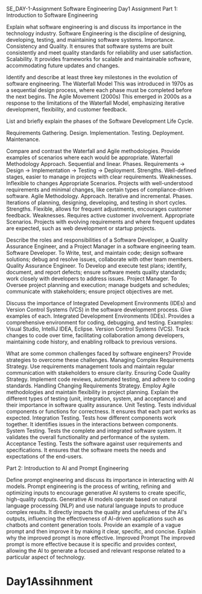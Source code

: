 SE_DAY-1-Assignment
Software Engineering Day1 Assignment
Part 1: Introduction to Software Engineering


Explain what software engineering is and discuss its importance in the technology industry.
Software Engineering is the discipline of designing, developing, testing, and maintaining software systems.
Importance.
Consistency and Quality. It ensures that software systems are built consistently and meet quality standards for reliability and user satisfaction.
Scalability. It provides frameworks for scalable and maintainable software, accommodating future updates and changes.

Identify and describe at least three key milestones in the evolution of software engineering.
The Waterfall Model 
This was introduced in 1970s as a sequential design process, where each phase must be completed before the next begins. 
The Agile Movement (2000s)
This emerged in 2000s as a response to the limitations of the Waterfall Model, emphasizing iterative development, flexibility, and customer feedback.

List and briefly explain the phases of the Software Development Life Cycle.

Requirements Gathering.
Design.
Implementation. 
Testing.
Deployment. 
Maintenance.

Compare and contrast the Waterfall and Agile methodologies. Provide examples of scenarios where each would be appropriate.
Waterfall Methodology
Approach. Sequential and linear.
Phases. Requirements → Design → Implementation → Testing → Deployment.
Strengths. Well-defined stages, easier to manage in projects with clear requirements.
Weaknesses. Inflexible to changes
Appropriate Scenarios. Projects with well-understood requirements and minimal changes, like certain types of compliance-driven software.
Agile Methodology.
Approach. Iterative and incremental.
Phases. Iterations of planning, designing, developing, and testing in short cycles.
Strengths. Flexible, allows for frequent adjustments, encourages customer feedback.
Weaknesses. Requires active customer involvement.
Appropriate Scenarios. Projects with evolving requirements and where frequent updates are expected, such as web development or startup projects.

Describe the roles and responsibilities of a Software Developer, a Quality Assurance Engineer, and a Project Manager in a software engineering team.
Software Developer.
 To Write, test, and maintain code; design software solutions; debug and resolve issues, collaborate with other team members.
Quality Assurance Engineer.
 To Develop and execute test plans; identify, document, and report defects; ensure software meets quality standards; work closely with developers to address issues.
Project Manager.
To Oversee project planning and execution; manage budgets and schedules; communicate with stakeholders; ensure project objectives are met.

Discuss the importance of Integrated Development Environments (IDEs) and Version Control Systems (VCS) in the software development process. Give examples of each.
Integrated Development Environments (IDEs). Provides a comprehensive environment for coding, debugging, and testing. 
Examples: Visual Studio, IntelliJ IDEA, Eclipse.
Version Control Systems (VCS). Track changes to code over time, facilitating collaboration among developers, maintaining code history, and enabling rollback to previous versions.

What are some common challenges faced by software engineers? Provide strategies to overcome these challenges.
Managing Complex Requirements Strategy. Use requirements management tools and maintain regular communication with stakeholders to ensure clarity.
Ensuring Code Quality Strategy. Implement code reviews, automated testing, and adhere to coding standards.
Handling Changing Requirements Strategy. Employ Agile methodologies and maintain flexibility in project planning.
Explain the different types of testing (unit, integration, system, and acceptance) and their importance in software quality assurance.
Unit Testing. Tests individual components or functions for correctness. It ensures that each part works as expected.
Integration Testing. Tests how different components work together. It identifies issues in the interactions between components.
System Testing. Tests the complete and integrated software system. It validates the overall functionality and performance of the system.
Acceptance Testing. Tests the software against user requirements and specifications. It ensures that the software meets the needs and expectations of the end-users.

Part 2: Introduction to AI and Prompt Engineering


Define prompt engineering and discuss its importance in interacting with AI models.
Prompt engineering is the process of writing, refining and optimizing inputs to encourage generative AI systems to create specific, high-quality outputs.
Generative AI models operate based on natural language processing (NLP) and use natural language inputs to produce complex results. It directly impacts the quality and usefulness of the AI's outputs, influencing the effectiveness of AI-driven applications such as chatbots and content generation tools.
Provide an example of a vague prompt and then improve it by making it clear, specific, and concise. Explain why the improved prompt is more effective.
Improved Prompt
The improved prompt is more effective because it is specific and provides context, allowing the AI to generate a focused and relevant response related to a particular aspect of technology.

# Day1Assihnment
